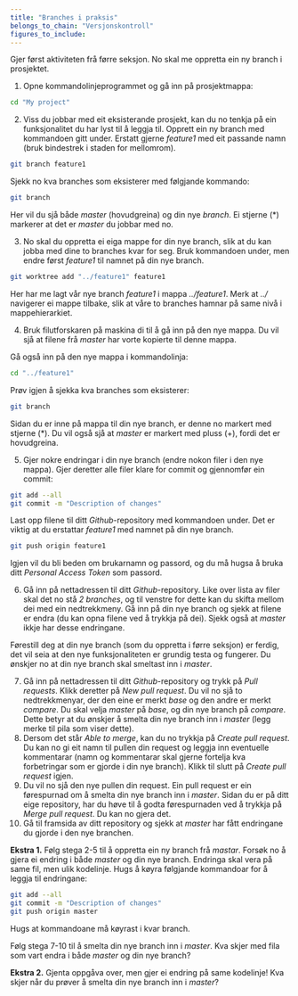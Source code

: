```yaml
---
title: "Branches i praksis"
belongs_to_chain: "Versjonskontroll"
figures_to_include:
---
```


Gjer først aktiviteten frå førre seksjon. No skal me oppretta ein ny branch i prosjektet.

1. Opne kommandolinjeprogrammet og gå inn på prosjektmappa:

```bash
cd "My project"
```

2. Viss du jobbar med eit eksisterande prosjekt, kan du no tenkja på ein funksjonalitet du har lyst til å leggja til. Opprett ein ny branch med kommandoen gitt under. Erstatt gjerne *feature1* med eit passande namn (bruk bindestrek i staden for mellomrom).

```bash
git branch feature1
```

Sjekk no kva branches som eksisterer med følgjande kommando:

```bash
git branch
```

Her vil du sjå både *master* (hovudgreina) og din nye *branch*. Ei stjerne (*) markerer at det er *master* du jobbar med no.

3. No skal du oppretta ei eiga mappe for din nye branch, slik at du kan jobba med dine to branches kvar for seg. Bruk kommandoen under, men endre først *feature1* til namnet på din nye branch.

```bash
git worktree add "../feature1" feature1
```

Her har me lagt vår nye branch *feature1* i mappa *../feature1*. Merk at *../* navigerer ei mappe tilbake, slik at våre to branches hamnar på same nivå i mappehierarkiet.

4. Bruk filutforskaren på maskina di til å gå inn på den nye mappa. Du vil sjå at filene frå *master* har vorte kopierte til denne mappa.

Gå også inn på den nye mappa i kommandolinja:

```bash
cd "../feature1"
```

Prøv igjen å sjekka kva branches som eksisterer:

```bash
git branch
```

Sidan du er inne på mappa til din nye branch, er denne no markert med stjerne (*). Du vil også sjå at *master* er markert med pluss (+), fordi det er hovudgreina.

5. Gjer nokre endringar i din nye branch (endre nokon filer i den nye mappa). Gjer deretter alle filer klare for commit og gjennomfør ein commit:

```bash
git add --all
git commit -m "Description of changes"
```

Last opp filene til ditt *Github*-repository med kommandoen under. Det er viktig at du erstattar *feature1* med namnet på din nye branch.

```bash
git push origin feature1
```

Igjen vil du bli beden om brukarnamn og passord, og du må hugsa å bruka ditt *Personal Access Token* som passord.

6. Gå inn på nettadressen til ditt *Github*-repository. Like over lista av filer skal det no stå *2 branches*, og til venstre for dette kan du skifta mellom dei med ein nedtrekkmeny. Gå inn på din nye branch og sjekk at filene er endra (du kan opna filene ved å trykkja på dei). Sjekk også at *master* ikkje har desse endringane.

Førestill deg at din nye branch (som du oppretta i førre seksjon) er ferdig, det vil seia at den nye funksjonaliteten er grundig testa og fungerer.  Du ønskjer no at din nye branch skal smeltast inn i *master*.

7. Gå inn på nettadressen til ditt *Github*-repository og trykk på *Pull requests*. Klikk deretter på *New pull request*. Du vil no sjå to nedtrekkmenyar, der den eine er merkt *base* og den andre er merkt *compare*. Du skal velja *master* på *base*, og din nye branch på *compare*. Dette betyr at du ønskjer å smelta din nye branch inn i *master* (legg merke til pila som viser dette).
8. Dersom det står *Able to merge*, kan du no trykkja på *Create pull request*. Du kan no gi eit namn til pullen din request og leggja inn eventuelle kommentarar (namn og kommentarar skal gjerne fortelja kva forbetringar som er gjorde i din nye branch). Klikk til slutt på *Create pull request* igjen.
9. Du vil no sjå den nye pullen din request. Ein pull request er ein førespurnad om å smelta din nye branch inn i *master*. Sidan du er på ditt eige repository, har du høve til å godta førespurnaden ved å trykkja på *Merge pull request*. Du kan no gjera det.
10. Gå til framsida av ditt repository og sjekk at *master* har fått endringane du gjorde i den nye branchen.

**Ekstra 1.** Følg stega 2-5 til å oppretta ein ny branch frå *mastar*. Forsøk no å gjera ei endring i både  *master* og din nye branch. Endringa skal vera på same fil, men ulik kodelinje. Hugs å køyra følgjande kommandoar for å leggja til endringane:

```bash
git add --all
git commit -m "Description of changes"
git push origin master
```
Hugs at kommandoane må køyrast i kvar branch.

Følg stega 7-10 til å smelta din nye branch inn i *master*. Kva skjer med fila som vart endra i både *master* og din nye branch?

**Ekstra 2.** Gjenta oppgåva over, men gjer ei endring på same kodelinje! Kva skjer når du prøver å smelta din nye branch inn i *master*?
